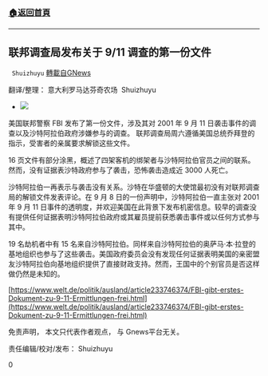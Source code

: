 ###  [:house:返回首頁](https://github.com/ourhimalayas/txt)
---


## 联邦调查局发布关于 9/11 调查的第一份文件
` Shuizhuyu` [轉載自GNews](https://gnews.org/zh-hans/1527654/)

翻译/整理： 意大利罗马达芬奇农场  Shuizhuyu

- ![](https://assets.gnews.org/wp-content/uploads/2021/09/aaron-lee-bmxz37VWNDk-unsplash-scaled.jpg)


美国联邦警察 FBI 发布了第一份文件，涉及其对 2001 年 9 月 11 日袭击事件的调查以及沙特阿拉伯政府涉嫌参与的调查。 联邦调查局周六遵循美国总统乔拜登的指示，受害者的亲属要求解锁这些文件。

16 页文件有部分涂黑，概述了四架客机的绑架者与沙特阿拉伯官员之间的联系。 然而，没有证据表沙特政府参与了袭击，恐怖袭击造成近 3000 人死亡。

沙特阿拉伯一再表示与袭击没有关系。沙特在华盛顿的大使馆最初没有对联邦调查局的解锁文件发表评论。在 9 月 8 日的一份声明中，沙特阿拉伯一直主张对 2001 年 9 月 11 日事件的透明度，并欢迎美国在此背景下发布机密信息。较早的调查没有提供任何证据表明沙特阿拉伯政府或其雇员提前获悉袭击事件或以任何方式参与其中。

19 名劫机者中有 15 名来自沙特阿拉伯。同样来自沙特阿拉伯的奥萨马·本·拉登的基地组织也参与了这些袭击。美国政府委员会没有发现任何证据表明美国的亲密盟友沙特阿拉伯向基地组织提供了直接财政支持。然而，王国中的个别官员是否这样做仍然是未知的。

[https://www.welt.de/politik/ausland/article233746374/FBI-gibt-erstes-Dokument-zu-9-11-Ermittlungen-frei.html](https://www.welt.de/politik/ausland/article233746374/FBI-gibt-erstes-Dokument-zu-9-11-Ermittlungen-frei.html)

免责声明， 本文只代表作者观点， 与 Gnews平台无关。

责任编辑/校对/发布： Shuizhuyu

0
